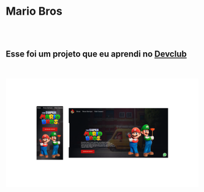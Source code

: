 <h1>Mario Bros</h1>
<br>
<br>
<h2>Esse foi um projeto que eu aprendi no <a href= "https://rodolfomori.com.br/devclub">Devclub</a></h2>
<br>
<br>
<img src= "https://github.com/thiagogirotto85/Mario-Bros/blob/main/Mobile%20e%20Desktop.png?raw=true"/>
